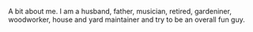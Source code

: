 A bit about me. I am a husband, father, musician, retired, gardeniner, woodworker, house and yard maintainer and try to be an overall fun guy.
